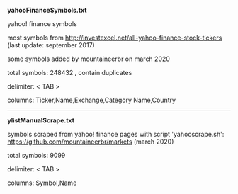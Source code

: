 
<b>yahooFinanceSymbols.txt</b>

yahoo! finance symbols

most symbols from <http://investexcel.net/all-yahoo-finance-stock-tickers>  (last update: september 2017)

some symbols added by mountaineerbr on march 2020

total symbols: 248432 , contain duplicates

delimiter: < TAB >

columns: Ticker,Name,Exchange,Category Name,Country			

---

<b>ylistManualScrape.txt</b>

symbols scraped from yahoo! finance pages with script 'yahooscrape.sh': <https://github.com/mountaineerbr/markets>  (march 2020)

total symbols: 9099

delimiter: < TAB >

columns: Symbol,Name
